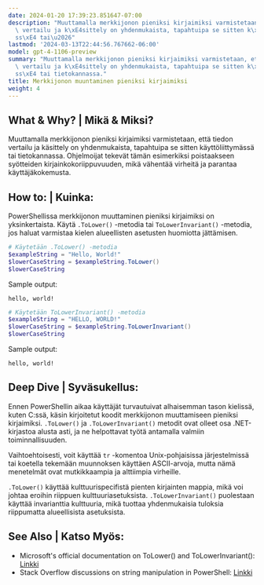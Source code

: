 ```yaml
---
date: 2024-01-20 17:39:23.851647-07:00
description: "Muuttamalla merkkijonon pieniksi kirjaimiksi varmistetaan, ett\xE4 tiedon\
  \ vertailu ja k\xE4sittely on yhdenmukaista, tapahtuipa se sitten k\xE4ytt\xF6liittym\xE4\
  ss\xE4 tai\u2026"
lastmod: '2024-03-13T22:44:56.767662-06:00'
model: gpt-4-1106-preview
summary: "Muuttamalla merkkijonon pieniksi kirjaimiksi varmistetaan, ett\xE4 tiedon\
  \ vertailu ja k\xE4sittely on yhdenmukaista, tapahtuipa se sitten k\xE4ytt\xF6liittym\xE4\
  ss\xE4 tai tietokannassa."
title: Merkkijonon muuntaminen pieniksi kirjaimiksi
weight: 4
---
```


## What & Why? | Mikä & Miksi?
Muuttamalla merkkijonon pieniksi kirjaimiksi varmistetaan, että tiedon vertailu ja käsittely on yhdenmukaista, tapahtuipa se sitten käyttöliittymässä tai tietokannassa. Ohjelmoijat tekevät tämän esimerkiksi poistaakseen syötteiden kirjainkokoriippuvuuden, mikä vähentää virheitä ja parantaa käyttäjäkokemusta.

## How to: | Kuinka:
PowerShellissa merkkijonon muuttaminen pieniksi kirjaimiksi on yksinkertaista. Käytä `.ToLower()` -metodia tai `ToLowerInvariant()` -metodia, jos haluat varmistaa kielen alueellisten asetusten huomiotta jättämisen. 

```PowerShell
# Käytetään .ToLower() -metodia
$exampleString = "Hello, World!"
$lowerCaseString = $exampleString.ToLower()
$lowerCaseString
```

Sample output:
```
hello, world!
```

```PowerShell
# Käytetään ToLowerInvariant() -metodia
$exampleString = "HELLO, WORLD!"
$lowerCaseString = $exampleString.ToLowerInvariant()
$lowerCaseString
```

Sample output:
```
hello, world!
```

## Deep Dive | Syväsukellus:
Ennen PowerShellin aikaa käyttäjät turvautuivat alhaisemman tason kielissä, kuten C:ssä, käsin kirjoitetut koodit merkkijonon muuttamiseen pieniksi kirjaimiksi. `.ToLower()` ja `.ToLowerInvariant()` metodit ovat olleet osa .NET-kirjastoa alusta asti, ja ne helpottavat työtä antamalla valmiin toiminnallisuuden.

Vaihtoehtoisesti, voit käyttää `tr` -komentoa Unix-pohjaisissa järjestelmissä tai koetella tekemään muunnoksen käyttäen ASCII-arvoja, mutta nämä menetelmät ovat mutkikkaampia ja alttiimpia virheille.

`.ToLower()` käyttää kulttuurispecifistä pienten kirjainten mappia, mikä voi johtaa eroihin riippuen kulttuuriasetuksista. `.ToLowerInvariant()` puolestaan käyttää invarianttia kulttuuria, mikä tuottaa yhdenmukaisia tuloksia riippumatta alueellisista asetuksista.

## See Also | Katso Myös:
- Microsoft's official documentation on ToLower() and ToLowerInvariant(): [Linkki](https://docs.microsoft.com/en-us/dotnet/api/system.string.tolower)
- Stack Overflow discussions on string manipulation in PowerShell: [Linkki](https://stackoverflow.com/questions/tagged/powershell+string+tolower)
